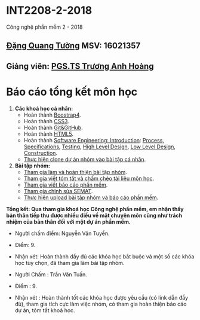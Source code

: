 ﻿# INT2208-2-2018
Công nghệ phần mềm 2 - 2018 
## [Đặng Quang Tường](https://github.com/vuvihi) MSV: 16021357
## Giảng viên: [PGS.TS Trương Anh Hoàng](http://www.uet.vnu.edu.vn/~hoangta/)
# Báo cáo tổng kết môn học

1. **Các khoá học cá nhân:**
	- Hoàn thành [Boostrap4](https://github.com/truonganhhoang/INT2208-2-2018/blob/master/DangQuangTuong/Boostrap4/complete.png).
	- Hoàn thành [CSS3](https://github.com/truonganhhoang/INT2208-2-2018/blob/master/DangQuangTuong/CSS3/Complete.png).
	- Hoàn thành [Git&GitHub](https://github.com/truonganhhoang/INT2208-2-2018/blob/master/DangQuangTuong/Git%26GitHub/Complete%20Git%26Github.jpg).
	- Hoàn thành [HTML5](https://github.com/truonganhhoang/INT2208-2-2018/blob/master/DangQuangTuong/HTML%205/Complete.jpg).
	- Hoàn thành [Software Engineering: Introduction](https://github.com/truonganhhoang/INT2208-2-2018/blob/master/DangQuangTuong/SoftEng/complete.png): [Process](https://github.com/truonganhhoang/INT2208-2-2018/blob/master/DangQuangTuong/process.png), [Specifications](https://github.com/truonganhhoang/INT2208-2-2018/blob/master/DangQuangTuong/specifications.png), [Testing](https://github.com/truonganhhoang/INT2208-2-2018/blob/master/DangQuangTuong/testing.png), [High Level Design](https://github.com/truonganhhoang/INT2208-2-2018/blob/master/DangQuangTuong/highleveldesign.png), [Low Level Design](https://github.com/truonganhhoang/INT2208-2-2018/blob/master/DangQuangTuong/lowleveldesign.png), [Construction](https://github.com/truonganhhoang/INT2208-2-2018/blob/master/DangQuangTuong/construction.png).
	- [Thực hiện clone dự án nhóm vào bài tập cá nhân](https://github.com/truonganhhoang/INT2208-2-2018/tree/master/DangQuangTuong/Demo).
2. **Bài tập nhóm:**
	- [Tham gia làm và hoàn thiện bài tập nhóm](https://github.com/truonganhhoang/INT2208-2-2018/tree/master/nhom-4T).
	- [Tham gia viết tóm tắt và chấm chéo tài liệu môn học](https://docs.google.com/document/d/1a4i_31R8WBUAnF91syr1FwBpKoAiTY6rEJt1xWjb74M/edit#heading=h.96he3yu1bnz4).
	- [Tham gia viết báo cáo phần mềm](https://docs.google.com/document/d/1Lh95iyfd_GO0_WQroUXx-cMFoXA_DFEgINa5PdJLaIo/edit?usp=sharing).
	- [Tham gia chỉnh sửa SEMAT](https://github.com/truonganhhoang/INT2208-2-2018/blob/master/nhom-4T/SEMAT.xlsx).
	- [Thực hiện upload bài tập nhóm và báo cáo phần mềm](https://github.com/vuvihi/INT2208-2-2018/tree/master/nhom-4T).

**Tổng kết: Qua tham gia khoá học Công nghệ phần mềm, em nhận thấy bản thân tiếp thu được nhiều điều về mặt chuyên môn cũng như trách nhiệm của bản thân đối với một dự án phần mềm.**

- Người chấm điểm: Nguyễn Văn Tuyền.
- Điểm: 9.
- Nhận xét: Hoàn thành đầy đủ các khóa học bắt buộc và một số các khóa học tùy chọn, đã tham gia làm bài tập nhóm.

- Người Chấm : Trần Văn Tuấn.
- Điểm : 9.
- Nhận xét : Hoàn thành tốt các khóa học được yêu cầu (có link dẫn đầy đủ), tham gia tích cực làm việc nhóm, có tham gia hoàn thiện báo cáo dự án, tóm tắt khoá học.
